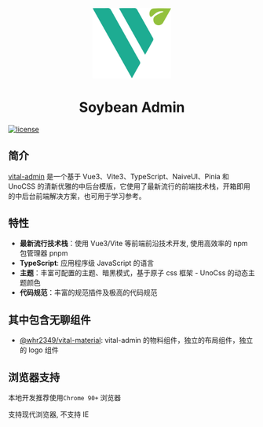 <div align="center">
	<img src="./packages/vital-admin/public/logo.svg" style="width: 160px;"/>
	<h1>Soybean Admin</h1>
</div>

[![license](https://img.shields.io/badge/license-MIT-green.svg)](./LICENSE.txt) 

## 简介

[vital-admin](https://github.com/whr2349/vital-admin/tree/master) 是一个基于 Vue3、Vite3、TypeScript、NaiveUI、Pinia 和 UnoCSS 的清新优雅的中后台模版，它使用了最新流行的前端技术栈，开箱即用的中后台前端解决方案，也可用于学习参考。

## 特性

- **最新流行技术栈**：使用 Vue3/Vite 等前端前沿技术开发, 使用高效率的 npm 包管理器 pnpm
- **TypeScript**: 应用程序级 JavaScript 的语言
- **主题**：丰富可配置的主题、暗黑模式，基于原子 css 框架 - UnoCss 的动态主题颜色
- **代码规范**：丰富的规范插件及极高的代码规范


## 其中包含无聊组件

- [@whr2349/vital-material](https://github.com/whr2349/vital-admin/tree/master/packages/components): vital-admin 的物料组件，独立的布局组件，独立的 logo 组件


## 浏览器支持

本地开发推荐使用`Chrome 90+` 浏览器

支持现代浏览器, 不支持 IE


